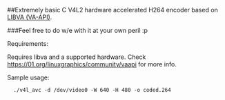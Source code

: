 ##Extremely basic C V4L2 hardware accelerated H264 encoder
 based on [LIBVA (VA-API)](http://freedesktop.org/wiki/Software/vaapi/).

###Feel free to do w/e with it at your own peril :p

Requirements:

  Requires libva and a supported hardware.
  Check https://01.org/linuxgraphics/community/vaapi for more info.

Sample usage:
```
  ./v4l_avc -d /dev/video0 -W 640 -H 480 -o coded.264
```
